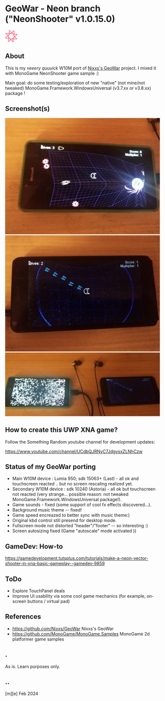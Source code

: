 # GeoWar - Neon branch ("NeonShooter" v1.0.15.0)
![](Images/logo.png)

## About
This is my *veeery quuuick* W10M port of [Nixxs's GeoWar](https://github.com/Nixxs/GeoWar) project. 
I mixed it with MonoGame NeonShooter game sample :)

Main goal: do some testing/exploration of new "native" (not mine/not tweaked) MonoGame.Framework.WindowsUniversal (v3.7.xx or v3.8.xx) package !

## Screenshot(s) 
![](Images/shot01.png)
![](Images/shot02.png)
![](Images/shot03.png)


## How to create this UWP XNA game?
Follow the Something Random youtube channel for development updates: 

https://www.youtube.com/channel/UCdbQJRNyC7JdgvsxZLNhCzw

## Status of my GeoWar porting
- Main W10M device : Lumia 950; sdk 15063+ (Last) - all ok and touchscreen reacted .. but no screen rescaling realized yet.
- Secondary W10M device : sdk 10240 (Astoria) - all ok but touchscreen not reacted (very strange... possible reason: not tweaked MonoGame.Framework.WindowsUniversal package!).
- Game sounds - fixed (some support of cool fx effects discovered...).
- Background music theme -- fixed!
- Game speed encreazed to better sync with music theme:)
- Original kbd control still presend for desktop mode. 
- Fullscreen mode not distorted "header"/"footer" -- so interesting :)
- Screen autosizing fixed (Game "autoscale" mode activated ))

## GameDev: How-to
https://gamedevelopment.tutsplus.com/tutorials/make-a-neon-vector-shooter-in-xna-basic-gameplay--gamedev-9859

## ToDo
- Explore TouchPanel deals
- Improve UI usability via some cool game mechanics (for example, on-screen buttons / virtual pad)

## References
- https://github.com/Nixxs/GeoWar Nixxs's GeoWar
- https://github.com/MonoGame/MonoGame.Samples MonoGame 2d platformer game samples 


## .
As is. Learn purposes only.

## ..
[m][e] Feb 2024
